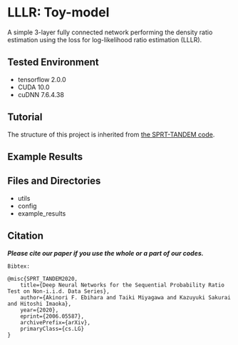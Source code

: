 # LLLR: Toy-model
 A simple 3-layer fully connected network performing the density ratio estimation using the loss for log-likelihood ratio estimation (LLLR).

## Tested Environment
- tensorflow 2.0.0
- CUDA 10.0
- cuDNN 7.6.4.38

## Tutorial 
The structure of this project is inherited from [the SPRT-TANDEM code](https://github.com/TaikiMiyagawa/SPRT-TANDEM).  

## Example Results

## Files and Directories
 - utils
 - config
 - example_results
  
## Citation
___Please cite our paper if you use the whole or a part of our codes.___
```
Bibtex:

@misc{SPRT_TANDEM2020,
    title={Deep Neural Networks for the Sequential Probability Ratio Test on Non-i.i.d. Data Series},
    author={Akinori F. Ebihara and Taiki Miyagawa and Kazuyuki Sakurai and Hitoshi Imaoka},
    year={2020},
    eprint={2006.05587},
    archivePrefix={arXiv},
    primaryClass={cs.LG}
}

```
